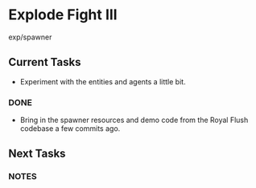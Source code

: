# Explode Fight III
exp/spawner

## Current Tasks
- Experiment with the entities and agents a little bit.

### DONE
- Bring in the spawner resources and demo code from the Royal Flush codebase a few commits ago.

## Next Tasks

### NOTES
